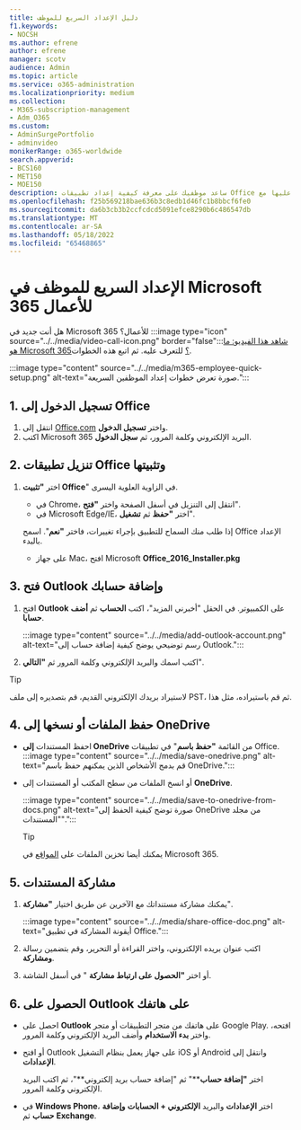 ```yaml
---
title: دليل الإعداد السريع للموظف
f1.keywords:
- NOCSH
ms.author: efrene
author: efrene
manager: scotv
audience: Admin
ms.topic: article
ms.service: o365-administration
ms.localizationpriority: medium
ms.collection:
- M365-subscription-management
- Adm_O365
ms.custom:
- AdminSurgePortfolio
- adminvideo
monikerRange: o365-worldwide
search.appverid:
- BCS160
- MET150
- MOE150
description: ساعد موظفيك على معرفة كيفية إعداد تطبيقات Office التي يحصلون عليها مع Microsoft 365 Business Premium.
ms.openlocfilehash: f25b569218bae636b3c8edb1d46fc1b8bbcf6fe0
ms.sourcegitcommit: da6b3cb3b2ccfcdcd5091efce8290b6c486547db
ms.translationtype: MT
ms.contentlocale: ar-SA
ms.lasthandoff: 05/18/2022
ms.locfileid: "65468865"
---
```

# <a name="employee-quick-setup-in-microsoft-365-for-business"></a>الإعداد السريع للموظف في Microsoft 365 للأعمال

هل أنت جديد في Microsoft 365 للأعمال؟ :::image type="icon" source="../../media/video-call-icon.png" border="false":::[شاهد هذا الفيديو: ما هو Microsoft 365؟](../admin-overview/what-is-microsoft-365.md) للتعرف عليه. ثم اتبع هذه الخطوات.

:::image type="content" source="../../media/m365-employee-quick-setup.png" alt-text="صورة تعرض خطوات إعداد الموظفين السريعة.":::

## <a name="1-sign-in-to-office"></a>1. تسجيل الدخول إلى Office

1. انتقل إلى [Office.com](https://office.com) واختر **تسجيل الدخول**.
1. اكتب Microsoft 365 البريد الإلكتروني وكلمة المرور، ثم **سجل الدخول**.

## <a name="2-download-and-install-office-apps"></a>2. تنزيل تطبيقات Office وتثبيتها

1. اختر **"تثبيت Office**" في الزاوية العلوية اليسرى.
    - في Chrome، انتقل إلى التنزيل في أسفل الصفحة واختر **"فتح**".
    - في Microsoft Edge/IE، اختر **"حفظ** ثم **تشغيل**".
    
    إذا طلب منك السماح للتطبيق بإجراء تغييرات، فاختر **"نعم**". اسمح Office الإعداد بالبدء.
    - على جهاز Mac، افتح Microsoft **Office_2016_Installer.pkg**

## <a name="3-open-outlook-and-add-your-account"></a>3. فتح Outlook وإضافة حسابك

1. افتح **Outlook** على الكمبيوتر. في الحقل "أخبرني المزيد"، اكتب **الحساب** ثم **أضف حسابا**.

    :::image type="content" source="../../media/add-outlook-account.png" alt-text="رسم توضيحي يوضح كيفية إضافة حساب إلى Outlook.":::



1. اكتب اسمك والبريد الإلكتروني وكلمة المرور ثم **"التالي**".

> [!TIP]
> لاستيراد بريدك الإلكتروني القديم، قم بتصديره إلى ملف PST، ثم قم باستيراده، مثل هذا.

## <a name="4-save-or-copy-files-to-onedrive"></a>4. حفظ الملفات أو نسخها إلى OneDrive

- احفظ المستندات **إلى OneDrive** من القائمة **"حفظ باسم**" في تطبيقات Office.
    :::image type="content" source="../../media/save-onedrive.png" alt-text="قم بدمج الأشخاص الذين يمكنهم حفظ باسم OneDrive.":::

- أو انسخ الملفات من سطح المكتب أو المستندات إلى **OneDrive**.

    :::image type="content" source="../../media/save-to-onedrive-from-docs.png" alt-text="صورة توضح كيفية الحفظ إلى OneDrive من مجلد &quot;المستندات&quot;.":::

    > [!TIP]
    > يمكنك أيضا تخزين الملفات على [المواقع](https://support.microsoft.com/office/d18d21a0-1f9f-4f6c-ac45-d52afa0a4a2e) في Microsoft 365.

## <a name="5-share-documents"></a>5. مشاركة المستندات

1. يمكنك مشاركة مستنداتك مع الآخرين عن طريق اختيار **"مشاركة**".

    :::image type="content" source="../../media/share-office-doc.png" alt-text="أيقونة المشاركة في تطبيق Office.":::

1. اكتب عنوان بريده الإلكتروني، واختر القراءة أو التحرير، وقم بتضمين رسالة **ومشاركة**.
1. أو اختر **"الحصول على ارتباط مشاركة** " في أسفل الشاشة.

## <a name="6-get-outlook-on-your-phone"></a>6. الحصول على Outlook على هاتفك

- احصل على **Outlook** على هاتفك من متجر التطبيقات أو متجر Google Play. افتحه، واختر **بدء الاستخدام** وأضف البريد الإلكتروني وكلمة المرور.
- أو افتح Outlook على جهاز يعمل بنظام التشغيل iOS أو Android وانتقل إلى **الإعدادات**.

    اختر **"إضافة حساب****" ثم "إضافة حساب بريد إلكتروني**"، ثم اكتب البريد الإلكتروني وكلمة المرور.
- في **Windows Phone**، اختر **الإعدادات** والبريد **الإلكتروني + الحسابات** **وإضافة حساب** ثم **Exchange**.
